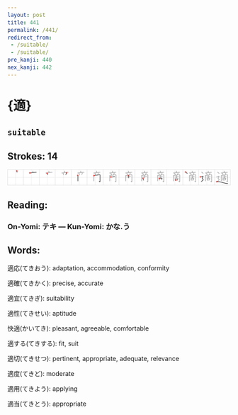 ```yaml
---
layout: post
title: 441
permalink: /441/
redirect_from:
 - /suitable/
 - /suitable/
pre_kanji: 440
nex_kanji: 442
---
```


# {適}

## `suitable`

## Strokes: 14

<div class="stroke"><img src="../images/E981A9.png" /></div>

## Reading:

### On-Yomi: テキ &mdash; Kun-Yomi: かな.う

## Words:

適応(てきおう): adaptation, accommodation, conformity

適確(てきかく): precise, accurate

適宜(てきぎ): suitability

適性(てきせい): aptitude

快適(かいてき): pleasant, agreeable, comfortable

適する(てきする): fit, suit

適切(てきせつ): pertinent, appropriate, adequate, relevance

適度(てきど): moderate

適用(てきよう): applying

適当(てきとう): appropriate
